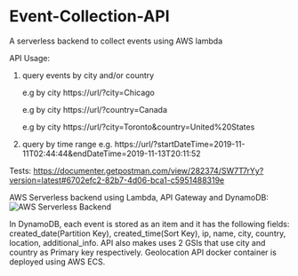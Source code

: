 # Event-Collection-API
A serverless backend  to collect events using AWS lambda

API Usage:
1. query events by city and/or country

	e.g by city https://url/?city=Chicago

	e.g by city https://url/?country=Canada

	e.g by city https://url/?city=Toronto&country=United%20States

2. query by time range
	e.g. https://url/?startDateTime=2019-11-11T02:44:44&endDateTime=2019-11-13T20:11:52

Tests:
https://documenter.getpostman.com/view/282374/SW7T7rYy?version=latest#6702efc2-82b7-4d06-bca1-c5951488319e

AWS Serverless backend using Lambda, API Gateway and DynamoDB:
![AWS Serverless Backend
](https://drive.google.com/uc?export=view&id=13NkCuWqbmc56vGn5ODr9ptADBY7-ZqoO)

In DynamoDB, each event is stored as an item and it has the following fields:
created_date(Partition Key), created_time(Sort Key), ip, name, city, country, location, additional_info. API also makes uses 2 GSIs that use city and country as Primary key respectively. Geolocation API docker container is deployed using AWS ECS. 

